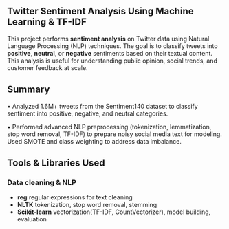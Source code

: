 ## Twitter Sentiment Analysis Using Machine Learning & TF-IDF
This project performs **sentiment analysis** on Twitter data using Natural Language Processing (NLP) techniques. The goal is to classify tweets into **positive**, **neutral**, or **negative** sentiments based on their textual content. This analysis is useful for understanding public opinion, social trends, and customer feedback at scale.

## Summary
•	Analyzed 1.6M+ tweets from the Sentiment140 dataset to classify sentiment into positive, negative, and neutral categories.

•	Performed advanced NLP preprocessing (tokenization, lemmatization, stop word removal, TF-IDF) to prepare noisy social media text for modeling. Used SMOTE and class weighting to address data imbalance.

## Tools & Libraries Used
### Data cleaning & NLP
- **reg** regular expressions for text cleaning
- **NLTK** tokenization, stop word removal, stemming
- **Scikit-learn** vectorization(TF-IDF, CountVectorizer), model building, evaluation
